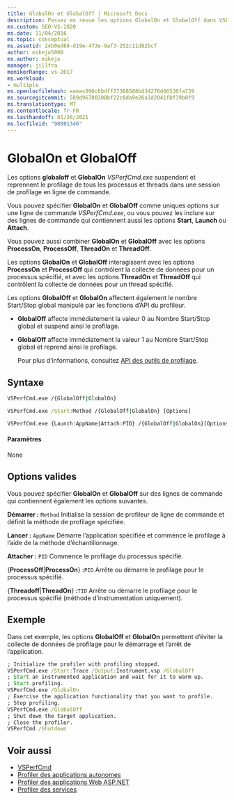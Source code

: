 ```yaml
---
title: GlobalOn et GlobalOff | Microsoft Docs
description: Passez en revue les options GlobalOn et GlobalOff dans VSPerfCmd.exe. Ces options suspendent et reprennent le profilage des processus et des threads dans une session de profilage en ligne de commande.
ms.custom: SEO-VS-2020
ms.date: 11/04/2016
ms.topic: conceptual
ms.assetid: 24b0ed68-d19e-473e-9af3-252c11d82bcf
author: mikejo5000
ms.author: mikejo
manager: jillfra
monikerRange: vs-2017
ms.workload:
- multiple
ms.openlocfilehash: eaeac096c6bdff77368508bd34276d66530fa739
ms.sourcegitcommit: 589d96700208bf22c8da9e26a1d2041fbf39b8f9
ms.translationtype: MT
ms.contentlocale: fr-FR
ms.lasthandoff: 01/26/2021
ms.locfileid: "98801346"
---
```

# <a name="globalon-and-globaloff"></a>GlobalOn et GlobalOff
Les options **globaloff** et **GlobalOn** *VSPerfCmd.exe* suspendent et reprennent le profilage de tous les processus et threads dans une session de profilage en ligne de commande.

 Vous pouvez spécifier **GlobalOn** et **GlobalOff** comme uniques options sur une ligne de commande *VSPerfCmd.exe*, ou vous pouvez les inclure sur des lignes de commande qui contiennent aussi les options **Start**, **Launch** ou **Attach**.

 Vous pouvez aussi combiner **GlobalOn** et **GlobalOff** avec les options **ProcessOn**, **ProcessOff**, **ThreadOn** et **ThreadOff**.

 Les options **GlobalOn** et **GlobalOff** interagissent avec les options **ProcessOn** et **ProcessOff** qui contrôlent la collecte de données pour un processus spécifié, et avec les options **ThreadOn** et **ThreadOff** qui contrôlent la collecte de données pour un thread spécifié.

 Les options **GlobalOff** et **GlobalOn** affectent également le nombre Start/Stop global manipulé par les fonctions d’API du profileur.

- **GlobalOff** affecte immédiatement la valeur 0 au Nombre Start/Stop global et suspend ainsi le profilage.

- **GlobalOff** affecte immédiatement la valeur 1 au Nombre Start/Stop global et reprend ainsi le profilage.

  Pour plus d’informations, consultez [API des outils de profilage](../profiling/profiling-tools-apis.md).

## <a name="syntax"></a>Syntaxe

```cmd
VSPerfCmd.exe /{GlobalOff|GlobalOn}

VSPerfCmd.exe /Start:Method /{GlobalOff|GlobalOn} [Options]

VSPerfCmd.exe {Launch:AppName|Attach:PID} /{GlobalOff|GlobalOn}[Options]
```

#### <a name="parameters"></a>Paramètres
 None

## <a name="valid-options"></a>Options valides
 Vous pouvez spécifier **GlobalOn** et **GlobalOff** sur des lignes de commande qui contiennent également les options suivantes.

 **Démarrer :** `Method` Initialise la session de profileur de ligne de commande et définit la méthode de profilage spécifiée.

 **Lancer :** `AppName` Démarre l’application spécifiée et commence le profilage à l’aide de la méthode d’échantillonnage.

 **Attacher :** `PID` Commence le profilage du processus spécifié.

 {**ProcessOff**&#124;**ProcessOn**} **:**`PID` Arrête ou démarre le profilage pour le processus spécifié.

 {**Threadoff**&#124;**ThreadOn**} **:**`TID` Arrête ou démarre le profilage pour le processus spécifié (méthode d’instrumentation uniquement).

## <a name="example"></a>Exemple
 Dans cet exemple, les options **GlobalOff** et **GlobalOn** permettent d’éviter la collecte de données de profilage pour le démarrage et l’arrêt de l’application.

```cmd
; Initialize the profiler with profiling stopped.
VSPerfCmd.exe /Start:Trace /Output:Instrument.vsp /GlobalOff
; Start an instrumented application and wait for it to warm up.
; Start profiling.
VSPerfCmd.exe /GlobalOn
; Exercise the application functionality that you want to profile.
; Stop profiling.
VSPerfCmd.exe /GlobalOff
; Shut down the target application.
; Close the profiler.
VSPerfCmd /Shutdown

```

## <a name="see-also"></a>Voir aussi
- [VSPerfCmd](../profiling/vsperfcmd.md)
- [Profiler des applications autonomes](../profiling/command-line-profiling-of-stand-alone-applications.md)
- [Profiler des applications Web ASP.NET](../profiling/command-line-profiling-of-aspnet-web-applications.md)
- [Profiler des services](../profiling/command-line-profiling-of-services.md)
